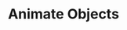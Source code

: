 ---
title: "Animate Objects"
permalink: /spells/animate-objects/
tags:
  - Spell
available_for:
  - Bard
  - Sorcerer
  - Wizard
level: "5th Level"
school: "Transmutation"
range: "120 ft"
comp:
  - V
  - S
duration: "Up to 1 minute"
concentration: true
description: |
  Objects come to life at your command. Choose up to ten nonmagical objects within range that are not being worn or carried. Medium targets count as two objects, Large targets count as four objects, Huge targets count as eight objects. You can't animate any object larger than Huge. Each target animates and becomes a creature under your control until the spell ends or until reduced to 0 hit points.

  As a bonus action, you can mentally command any creature you made with this spell if the creature is within 500 feet of you (if you control multiple creatures, you can command any or all of them at the same time, issuing the same command to each one). You decide what action the creature will take and where it will move during its next turn, or you can issue a general command, such as to guard a particular chamber or corridor. If you issue no commands, the creature only defends itself against hostile creatures. Once given an order, the creature continues to follow it until its task is complete.

  ##### Animated Object Statistics

  | Size | HP | AC | Attack | Str | Dex |

  |---|---|---|---|---|---|

  | Tiny | 20 | 18 | +8 to hit, 1d4 + 4 damage | 4 | 18 |

  | Small | 25 | 16 | +6 to hit, 1d8 + 2 damage | 6 | 14 |

  | Medium | 40 | 13 | +5 to hit, 2d6 + 1 damage | 10 | 12 |

  | Large | 50 | 10 | +6 to hit, 2d10 + 2 damage | 14 | 10 |

  | Huge | 80 | 10 | +8 to hit, 2d12 + 4 damage | 18 | 6 |

  An animated object is a construct with AC, hit points, attacks, Strength, and Dexterity determined by its size. Its Constitution is 10 and its Intelligence and Wisdom are 3, and its Charisma is 1. Its speed is 30 feet; if the object lacks legs or other appendages it can use for locomotion, it instead has a flying speed of 30 feet and can hover. If the object is securely attached to a surface or a larger object, such as a chain bolted to a wall, its speed is 0. It has blindsight with a radius of 30 feet and is blind beyond that distance. When the animated object drops to 0 hit points, it reverts to its original object form, and any remaining damage carries over to its original object form.

  If you command an object to attack, it can make a single melee attack against a creature within 5 feet of it. It makes a slam attack with an attack bonus and bludgeoning damage determined by its size. The GM might rule that a specific object inflicts slashing or piercing damage based on its form.

  **At higher levels.** If you cast this spell using a spell slot of 6th level or higher, you can animate two additional objects for each slot level above 5th.
excerpt: "Objects come to life at your command."
source: "Basic Rules"
---